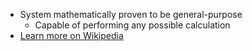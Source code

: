 - System mathematically proven to be general-purpose
	- Capable of performing any possible calculation
- [Learn more on Wikipedia](https://en.wikipedia.org/wiki/Turing_completeness)